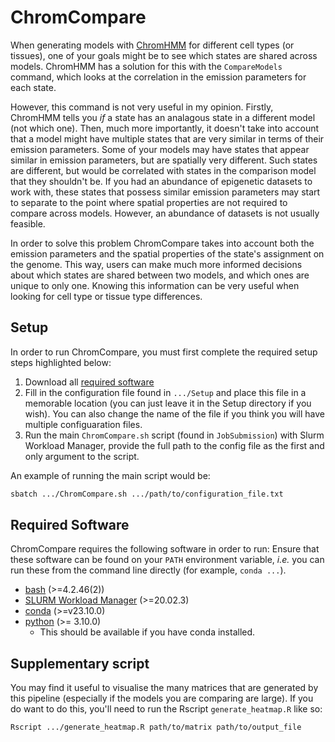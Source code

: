 # ChromCompare

When generating models with [ChromHMM](https://compbio.mit.edu/ChromHMM/) for
different cell types (or tissues), one of your goals might be to see which
states are shared across models. ChromHMM has a solution for this with the
`CompareModels` command, which looks at the correlation in the emission
parameters for each state.

However, this command is not very useful in my opinion. Firstly, ChromHMM tells
you *if* a state has an analagous state in a different model (not which one).
Then, much more importantly, it doesn't take into account that a model might
have multiple states that are very similar in terms of their emission
parameters. Some of your models may have states that appear similar in emission
parameters, but are spatially very different. Such states are different, but
would be correlated with states in the comparison model that they shouldn't be.
If you had an abundance of epigenetic datasets to work with, these states that
possess similar emission parameters may start to separate to the point where
spatial properties are not required to compare across models. However, an
abundance of datasets is not usually feasible.

In order to solve this problem ChromCompare takes into account both the
emission parameters and the spatial properties of the state's assignment on the
genome. This way, users can make much more informed decisions about which
states are shared between two models, and which ones are unique to only one.
Knowing this information can be very useful when looking for cell type or
tissue type differences.

## Setup

In order to run ChromCompare, you must first complete the required setup steps
highlighted below:

1) Download all [required software](#required-software)
2) Fill in the configuration file found in `.../Setup` and place this file
in a memorable location (you can just leave it in the Setup directory if you
wish). You can also change the name of the file if you think you will have
multiple configuaration files.
3) Run the main `ChromCompare.sh` script (found in `JobSubmission`) with
Slurm Workload Manager, provide the full path to the config file as the first
and only argument to the script.

An example of running the main script would be:

```bash
sbatch .../ChromCompare.sh .../path/to/configuration_file.txt
```


## Required Software

ChromCompare requires the following software in order to run:
Ensure that these software can be found on your `PATH` environment variable,
*i.e.* you can run these from the command line directly (for example, `conda
...`).

- [bash](https://www.gnu.org/software/bash/) (>=4.2.46(2))
- [SLURM Workload Manager](https://slurm.schedmd.com/overview.html) (>=20.02.3)
- [conda](https://docs.conda.io/projects/conda/en/latest/user-guide/install/index.html) (>=v23.10.0)
- [python](https://www.python.org) (>= 3.10.0)
  - This should be available if you have conda installed.


## Supplementary script

You may find it useful to visualise the many matrices that are generated by
this pipeline (especially if the models you are comparing are large). If
you do want to do this, you'll need to run the Rscript `generate_heatmap.R`
like so:

```bash
Rscript .../generate_heatmap.R path/to/matrix path/to/output_file
```
